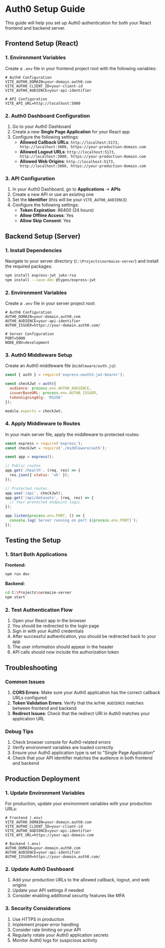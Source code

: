 # Auth0 Setup Guide

This guide will help you set up Auth0 authentication for both your React frontend and backend server.

## Frontend Setup (React)

### 1. Environment Variables

Create a `.env` file in your frontend project root with the following variables:

```env
# Auth0 Configuration
VITE_AUTH0_DOMAIN=your-domain.auth0.com
VITE_AUTH0_CLIENT_ID=your-client-id
VITE_AUTH0_AUDIENCE=your-api-identifier

# API Configuration
VITE_API_URL=http://localhost:5000
```

### 2. Auth0 Dashboard Configuration

1. Go to your Auth0 Dashboard
2. Create a new **Single Page Application** for your React app
3. Configure the following settings:
   - **Allowed Callback URLs**: `http://localhost:5173, http://localhost:3000, https://your-production-domain.com`
   - **Allowed Logout URLs**: `http://localhost:5173, http://localhost:3000, https://your-production-domain.com`
   - **Allowed Web Origins**: `http://localhost:5173, http://localhost:3000, https://your-production-domain.com`

### 3. API Configuration

1. In your Auth0 Dashboard, go to **Applications** → **APIs**
2. Create a new API or use an existing one
3. Set the **Identifier** (this will be your `VITE_AUTH0_AUDIENCE`)
4. Configure the following settings:
   - **Token Expiration**: 86400 (24 hours)
   - **Allow Offline Access**: Yes
   - **Allow Skip Consent**: Yes

## Backend Setup (Server)

### 1. Install Dependencies

Navigate to your server directory (`C:\Projects\normaize-server`) and install the required packages:

```bash
npm install express-jwt jwks-rsa
npm install --save-dev @types/express-jwt
```

### 2. Environment Variables

Create a `.env` file in your server project root:

```env
# Auth0 Configuration
AUTH0_DOMAIN=your-domain.auth0.com
AUTH0_AUDIENCE=your-api-identifier
AUTH0_ISSUER=https://your-domain.auth0.com/

# Server Configuration
PORT=5000
NODE_ENV=development
```

### 3. Auth0 Middleware Setup

Create an Auth0 middleware file (`middleware/auth.js`):

```javascript
const { auth } = require('express-oauth2-jwt-bearer');

const checkJwt = auth({
  audience: process.env.AUTH0_AUDIENCE,
  issuerBaseURL: process.env.AUTH0_ISSUER,
  tokenSigningAlg: 'RS256'
});

module.exports = checkJwt;
```

### 4. Apply Middleware to Routes

In your main server file, apply the middleware to protected routes:

```javascript
const express = require('express');
const checkJwt = require('./middleware/auth');

const app = express();

// Public routes
app.get('/health', (req, res) => {
  res.json({ status: 'ok' });
});

// Protected routes
app.use('/api', checkJwt);
app.get('/api/datasets', (req, res) => {
  // Your protected endpoint logic
});

app.listen(process.env.PORT, () => {
  console.log(`Server running on port ${process.env.PORT}`);
});
```

## Testing the Setup

### 1. Start Both Applications

**Frontend:**
```bash
npm run dev
```

**Backend:**
```bash
cd C:\Projects\normaize-server
npm start
```

### 2. Test Authentication Flow

1. Open your React app in the browser
2. You should be redirected to the login page
3. Sign in with your Auth0 credentials
4. After successful authentication, you should be redirected back to your app
5. The user information should appear in the header
6. API calls should now include the authorization token

## Troubleshooting

### Common Issues

1. **CORS Errors**: Make sure your Auth0 application has the correct callback URLs configured
2. **Token Validation Errors**: Verify that the `AUTH0_AUDIENCE` matches between frontend and backend
3. **Redirect Issues**: Check that the redirect URI in Auth0 matches your application URL

### Debug Tips

1. Check browser console for Auth0-related errors
2. Verify environment variables are loaded correctly
3. Ensure your Auth0 application type is set to "Single Page Application"
4. Check that your API identifier matches the audience in both frontend and backend

## Production Deployment

### 1. Update Environment Variables

For production, update your environment variables with your production URLs:

```env
# Frontend (.env)
VITE_AUTH0_DOMAIN=your-domain.auth0.com
VITE_AUTH0_CLIENT_ID=your-client-id
VITE_AUTH0_AUDIENCE=your-api-identifier
VITE_API_URL=https://your-api-domain.com

# Backend (.env)
AUTH0_DOMAIN=your-domain.auth0.com
AUTH0_AUDIENCE=your-api-identifier
AUTH0_ISSUER=https://your-domain.auth0.com/
```

### 2. Update Auth0 Dashboard

1. Add your production URLs to the allowed callback, logout, and web origins
2. Update your API settings if needed
3. Consider enabling additional security features like MFA

### 3. Security Considerations

1. Use HTTPS in production
2. Implement proper error handling
3. Consider rate limiting on your API
4. Regularly rotate your Auth0 application secrets
5. Monitor Auth0 logs for suspicious activity 
